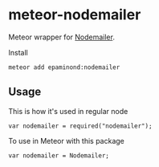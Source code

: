 meteor-nodemailer
================

Meteor wrapper for [Nodemailer](https://github.com/andris9/Nodemailer).

Install

```meteor add epaminond:nodemailer```

## Usage

This is how it's used in regular node

```var nodemailer = required("nodemailer");```

To use in Meteor with this package

```var nodemailer = Nodemailer;```
